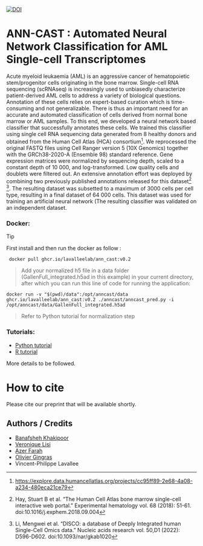 [![DOI](https://zenodo.org/badge/726190560.svg)](https://zenodo.org/doi/10.5281/zenodo.10476103)

#  ANN-CAST : Automated Neural Network Classification for AML Single-cell Transcriptomes 

Acute myeloid leukaemia (AML) is an aggressive cancer of hematopoietic stem/progenitor cells originating in the bone marrow. Single-cell RNA sequencing (scRNAseq) is increasingly used to unbiasedly characterize patient-derived AML cells to address a variety of biological questions. Annotation of these cells relies on expert-based curation which is time-consuming and not generalizable. There is thus an important need for an accurate and automated classification of cells derived from normal bone marrow or AML samples. To this end, we developed a neural network based classifier that successfully annotates these cells.
We trained this classifier using  single cell RNA sequencing data generated from 8  healthy donors and obtained from the Human Cell Atlas (HCA) consortium[^1].  We reprocessed the original FASTQ files using Cell Ranger version 5 (10X Genomics) together with the GRCh38-2020-A (Ensemble 98) standard reference. Gene expression matrices were normalized by sequencing depth, scaled to a constant depth of 10 000, and log-transformed. Low quality cells and doublets were filtered out. An extensive annotation effort was deployed by combining  two previously published annotations released for this dataset[^2] [^3]. The resulting dataset was subsetted to a maximum of 3000 cells per cell type, resulting in a final dataset of 64 000 cells. This dataset was used for training an artificial neural network (The resulting classifier was validated on an independent dataset.  

### Docker:
> [!TIP]
> First install and then run the docker as follow :
```
 docker pull ghcr.io/lavalleelab/ann_cast:v0.2
```
> Add your normalized h5 file in a data folder (GallenFull_integrated.h5ad in this example) in your current directory, after which you can run this line of code for running the application:
```
docker run -v "$(pwd)/data":/opt/anncast/data ghcr.io/lavalleelab/ann_cast:v0.2 ./anncast/anncast_pred.py -i /opt/anncast/data/GallenFull_integrated.h5ad
```
> Refer to Python tutorial for normalization step

 
### Tutorials:

- [Python tutorial](https://github.com/lavalleelab/AMLclassifier/blob/main/Classifier_python.ipynb)
- [R tutorial](https://github.com/lavalleelab/AMLclassifier/blob/main/Classifier_R.ipynb)

 
More details to be followed.

# How to cite 
Please cite our preprint that will be available shortly.
 
## Authors / Credits


- [Banafsheh Khakipoor](https://github.com/BanafshehKhaki)
- [Veronique Lisi](https://github.com/veroniquelisichusj)
- [Azer Farah](https://github.com/azer-farah)
- [Olivier Gingras](https://github.com/gingo00)
- Vincent-Philippe Lavallee


 
  
[^1]: https://explore.data.humancellatlas.org/projects/cc95ff89-2e68-4a08-a234-480eca21ce79
[^2]: Hay, Stuart B et al. “The Human Cell Atlas bone marrow single-cell interactive web portal.” Experimental hematology vol. 68 (2018): 51-61. doi:10.1016/j.exphem.2018.09.004
[^3]: Li, Mengwei et al. “DISCO: a database of Deeply Integrated human Single-Cell Omics data.” Nucleic acids research vol. 50,D1 (2022): D596-D602. doi:10.1093/nar/gkab1020
 
